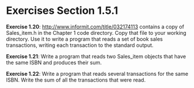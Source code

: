 # Exercises Section 1.5.1

**Exercise 1.20**: http://www.informit.com/title/032174113 contains a copy
of Sales_item.h in the Chapter 1 code directory. Copy that file to your
working directory. Use it to write a program that reads a set of book sales
transactions, writing each transaction to the standard output.

**Exercise 1.21**: Write a program that reads two Sales_item objects that
have the same ISBN and produces their sum.

**Exercise 1.22**: Write a program that reads several transactions for the
same ISBN. Write the sum of all the transactions that were read.
